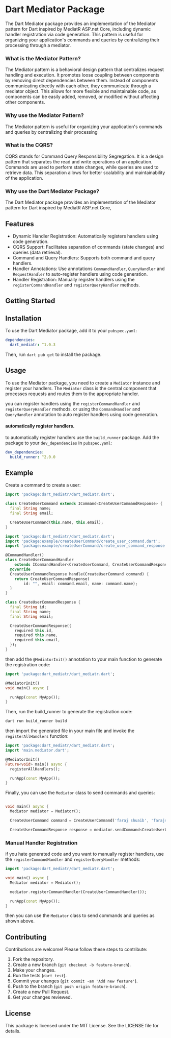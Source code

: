 # Dart Mediator Package

The Dart Mediator package provides an implementation of the Mediator pattern for Dart inspired by MediatR ASP.net Core, including dynamic handler
registration via code generation. This pattern is useful for organizing your application's commands and queries by
centralizing their processing through a mediator.


### What is the Mediator Pattern?
The Mediator pattern is a behavioral design pattern that centralizes request handling and execution. It promotes loose
coupling between components by removing direct dependencies between them. Instead of components communicating directly
with each other, they communicate through a mediator object. This allows for more flexible and maintainable code, as
components can be easily added, removed, or modified without affecting other components.


### Why use the Mediator Pattern?
The Mediator pattern is useful for organizing your application's commands and queries by centralizing their processing

### What is the CQRS?
CQRS stands for Command Query Responsibility Segregation. It is a design pattern that separates the read and write operations of an application. Commands are used to perform state changes, while queries are used to retrieve data. This separation allows for better scalability and maintainability of the application.

### Why use the Dart Mediator Package?
The Dart Mediator package provides an implementation of the Mediator pattern for Dart inspired by MediatR ASP.net Core, 



## Features
- Dynamic Handler Registration: Automatically registers handlers using code generation.
- CQRS Support: Facilitates separation of commands (state changes) and queries (data retrieval).
- Command and Query Handlers: Supports both command and query handlers.
- Handler Annotations: Use annotations `CommandHandler`, `QueryHandler` and `RequestHandler` to auto-register handlers using code generation.
- Handler Registration: Manually register handlers using the `registerCommandHandler` and `registerQueryHandler`
  methods.

## Getting Started

## Installation

To use the Dart Mediator package, add it to your `pubspec.yaml`:

```yaml
dependencies:
  dart_mediatr: ^1.0.3
```

Then, run `dart pub get` to install the package.

## Usage

To use the Mediator package, you need to create a `Mediator` instance and register your handlers. 
The `Mediator` class is the central component that processes requests and routes them to the appropriate handler.

you can register handlers using the `registerCommandHandler` and `registerQueryHandler` methods.
or using the `CommandHandler` and `QueryHandler` annotation to auto register handlers using code generation.

#### automatically register handlers.
to automatically register handlers use the `build_runner` package. Add the package to your `dev_dependencies` in `pubspec.yaml`:

```yaml
dev_dependencies:
  build_runner: ^2.0.0
```


## Example
Create a command to create a user:

```dart
import 'package:dart_mediatr/dart_mediatr.dart';

class CreateUserCommand extends ICommand<CreateUserCommandResponse> {
  final String name;
  final String email;

  CreateUserCommand(this.name, this.email);
}
```


```dart
import 'package:dart_mediatr/dart_mediatr.dart';
import 'package:example/createUserCommand/create_user_command.dart';
import 'package:example/createUserCommand/create_user_command_response.dart';

@CommandHandler()
class CreateUserCommandHandler
    extends ICommandHandler<CreateUserCommand, CreateUserCommandResponse> {
  @override
  CreateUserCommandResponse handle(CreateUserCommand command) {
    return CreateUserCommandResponse(
        id: "", email: command.email, name: command.name);
  }
}
```


```dart
class CreateUserCommandResponse {
  final String id;
  final String name;
  final String email;

  CreateUserCommandResponse({
    required this.id,
    required this.name,
    required this.email,
  });
}
```


then add the `@MediatorInit()` annotation to your main function to generate the registration code:

```dart
import 'package:dart_mediatr/dart_mediatr.dart';

@MediatorInit()
void main() async {

  runApp(const MyApp());
}
```

Then, run the build_runner to generate the registration code:

```bash
dart run build_runner build
```

then import the generated file in your main file and invoke the `registerAllHandlers` function:

```dart
import 'package:dart_mediatr/dart_mediatr.dart';
import 'main.mediator.dart';

@MediatorInit()
Future<void> main() async {
  registerAllHandlers();

  runApp(const MyApp());
}
```


Finally, you can use the `Mediator` class to send commands and queries:

```dart

void main() async {
  Mediator mediator = Mediator();

  CreateUserCommand command = CreateUserCommand('faraj shuaib', 'farajshuaib@gmail.com');

  CreateUserCommandResponse response = mediator.sendCommand<CreateUserCommand, CreateUserCommandResponse>(command);

```


### Manual Handler Registration
if you hate generated code and you want to manually register handlers, use the `registerCommandHandler` and
`registerQueryHandler` methods:

```dart
import 'package:dart_mediatr/dart_mediatr.dart';

void main() async {
  Mediator mediator = Mediator();

  mediator.registerCommandHandler(CreateUserCommandHandler());

  runApp(const MyApp());
}

```

then you can use the `Mediator` class to send commands and queries as shown above.



## Contributing

Contributions are welcome! Please follow these steps to contribute:

1. Fork the repository.
2. Create a new branch (`git checkout -b feature-branch`).
3. Make your changes.
4. Run the tests (`dart test`).
5. Commit your changes (`git commit -am 'Add new feature'`).
6. Push to the branch (`git push origin feature-branch`).
7. Create a new Pull Request.
8. Get your changes reviewed.

## License

This package is licensed under the MIT License. See the LICENSE file for details.


